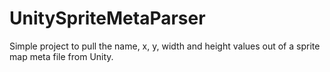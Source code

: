 # UnitySpriteMetaParser

Simple project to pull the name, x, y, width and height values out of a sprite map meta file from Unity. 

